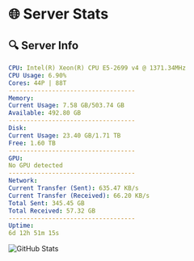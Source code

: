 # 🌐 Server Stats
## 🔍 Server Info
```yaml
CPU: Intel(R) Xeon(R) CPU E5-2699 v4 @ 1371.34MHz
CPU Usage: 6.90%
Cores: 44P | 88T
-----------------------------------
Memory:
Current Usage: 7.58 GB/503.74 GB
Available: 492.80 GB
-----------------------------------
Disk:
Current Usage: 23.40 GB/1.71 TB
Free: 1.60 TB
-----------------------------------
GPU:
No GPU detected
-----------------------------------
Network:
Current Transfer (Sent): 635.47 KB/s
Current Transfer (Received): 66.20 KB/s
Total Sent: 345.45 GB
Total Received: 57.32 GB
-----------------------------------
Uptime:
6d 12h 51m 15s
```
![GitHub Stats](https://img.shields.io/badge/Updated-2025-04-26_06:00:03-blue)